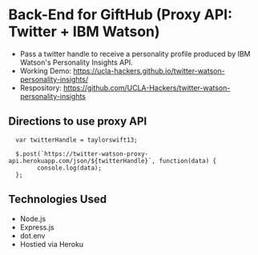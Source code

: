 # Back-End for GiftHub (Proxy API: Twitter + IBM Watson)
- Pass a twitter handle to receive a personality profile produced by IBM Watson's Personality Insights API.
- Working Demo: https://ucla-hackers.github.io/twitter-watson-personality-insights/
- Respository: https://github.com/UCLA-Hackers/twitter-watson-personality-insights

## Directions to use proxy API
```
  var twitterHandle = taylorswift13;
  
  $.post(`https://twitter-watson-proxy-api.herokuapp.com/json/${twitterHandle}`, function(data) {
        console.log(data);
  };
```

## Technologies Used
- Node.js
- Express.js
- dot.env
- Hostied via Heroku
